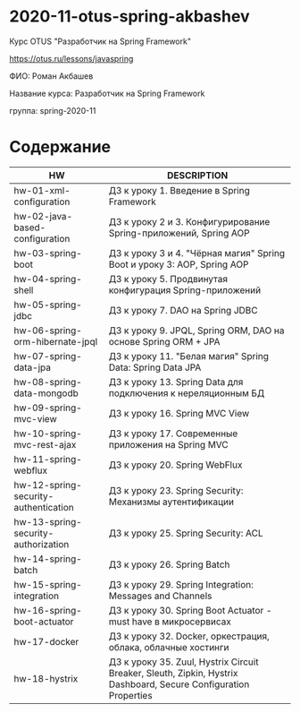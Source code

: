 # 2020-11-otus-spring-akbashev

Курс OTUS "Разработчик на Spring Framework"

https://otus.ru/lessons/javaspring

ФИО: Роман Акбашев

Название курса: Разработчик на Spring Framework

группа: spring-2020-11

# Содержание
|HW|DESCRIPTION|
| ------ | ------ |
| hw-01-xml-configuration | ДЗ к уроку 1. Введение в Spring Framework |
| hw-02-java-based-configuration | ДЗ к уроку 2 и 3. Конфигурирование Spring-приложений, Spring AOP |
| hw-03-spring-boot | ДЗ к уроку 3 и 4. "Чёрная магия" Spring Boot и уроку 3: AOP, Spring AOP |
| hw-04-spring-shell | ДЗ к уроку 5. Продвинутая конфигурация Spring-приложений |
| hw-05-spring-jdbc | ДЗ к уроку 7. DAO на Spring JDBC |
| hw-06-spring-orm-hibernate-jpql | ДЗ к уроку 9. JPQL, Spring ORM, DAO на основе Spring ORM + JPA |
| hw-07-spring-data-jpa | ДЗ к уроку 11. "Белая магия" Spring Data: Spring Data JPA |
| hw-08-spring-data-mongodb | ДЗ к уроку 13. Spring Data для подключения к нереляционным БД |
| hw-09-spring-mvc-view | ДЗ к уроку 16. Spring MVC View |
| hw-10-spring-mvc-rest-ajax | ДЗ к уроку 17. Современные приложения на Spring MVC |
| hw-11-spring-webflux | ДЗ к уроку 20. Spring WebFlux |
| hw-12-spring-security-authentication | ДЗ к уроку 23. Spring Security: Механизмы аутентификации  |
| hw-13-spring-security-authorization | ДЗ к уроку 25. Spring Security: ACL  |
| hw-14-spring-batch | ДЗ к уроку 26. Spring Batch  |
| hw-15-spring-integration | ДЗ к уроку 29. Spring Integration: Messages and Channels  |
| hw-16-spring-boot-actuator | ДЗ к уроку 30. Spring Boot Actuator - must have в микросервисах  |
| hw-17-docker | ДЗ к уроку 32. Docker, оркестрация, облака, облачные хостинги  |
| hw-18-hystrix | ДЗ к уроку 35. Zuul, Hystrix Circuit Breaker, Sleuth, Zipkin, Hystrix Dashboard, Secure Configuration Properties |